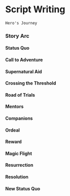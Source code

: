 # Script Writing 

`Hero's Journey`

### Story Arc
#### Status Quo
#### Call to Adventure
#### Supernatural Aid
#### Crossing the Threshold 
#### Road of Trials
#### Mentors 
#### Companions
#### Ordeal
#### Reward
#### Magic Flight
#### Resurrection
#### Resolution 
#### New Status Quo 